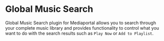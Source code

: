 # Global Music Search

Global Music Search plugin for Mediaportal allows you to search through your complete music library and provides functionality to control what you want to do with the search results such as `Play Now` or `Add to Playlist`.
